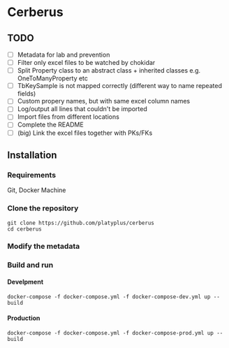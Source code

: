 # Cerberus

## TODO

- [ ] Metadata for lab and prevention
- [ ] Filter only excel files to be watched by chokidar
- [ ] Split Property class to an abstract class + inherited classes e.g. OneToManyProperty etc
- [ ] TbKeySample is not mapped correctly (different way to name repeated fields)
- [ ] Custom propery names, but with same excel column names
- [ ] Log/output all lines that couldn't be imported
- [ ] Import files from different locations
- [ ] Complete the README
- [ ] (big) Link the excel files together with PKs/FKs

## Installation

### Requirements

Git, Docker Machine

### Clone the repository

```
git clone https://github.com/platyplus/cerberus
cd cerberus
```

### Modify the metadata

### Build and run

#### Develpment

```
docker-compose -f docker-compose.yml -f docker-compose-dev.yml up --build
```

#### Production

```
docker-compose -f docker-compose.yml -f docker-compose-prod.yml up --build
```
